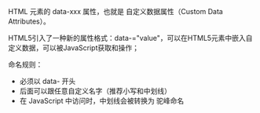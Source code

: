 HTML 元素的 data-xxx 属性，也就是 自定义数据属性（Custom Data Attributes）。

HTML5引入了一种新的属性格式：data-<name>="value"，可以在HTML5元素中嵌入自定义数据，可以被JavaScript获取和操作；

命名规则：
- 必须以 data- 开头
- 后面可以跟任意自定义名字（推荐小写和中划线）
- 在 JavaScript 中访问时，中划线会被转换为 驼峰命名
